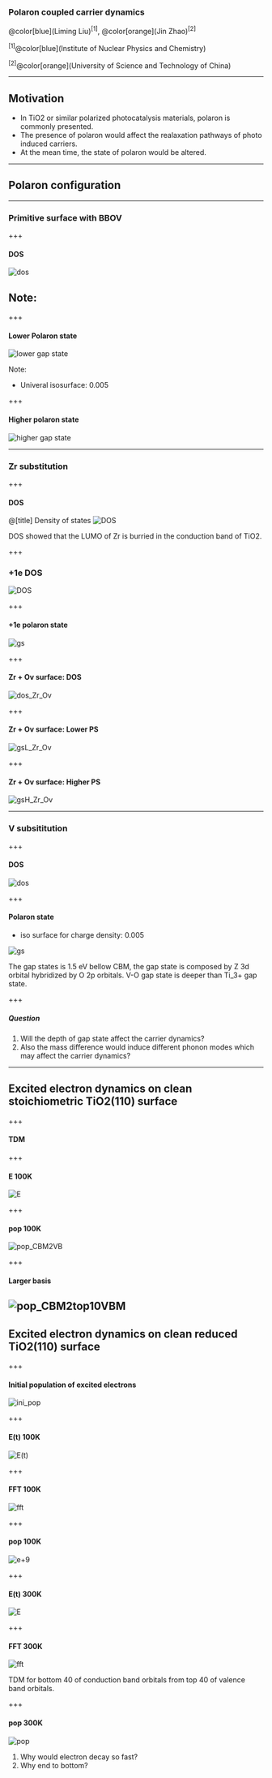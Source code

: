 ### Polaron coupled carrier dynamics

@color[blue](Liming Liu)<sup>[1]</sup>,
@color[orange](Jin Zhao)<sup>[2]</sup>

<sup>[1]</sup>@color[blue](Institute of Nuclear Physics and Chemistry)

<sup>[2]</sup>@color[orange](University of Science and Technology of China)

---
## Motivation
- In TiO2 or similar polarized photocatalysis materials, polaron is commonly presented.
- The presence of polaron would affect the realaxation pathways of photo induced carriers.
- At the mean time, the state of polaron would be altered.

---
## Polaron configuration

---
### Primitive surface with BBOV

+++
#### DOS
![dos](http://wx1.sinaimg.cn/mw690/006VaKrygy1fxx3lxey8gj31400u0gqn.jpg)

Note:
- 

+++
#### Lower Polaron state
![lower gap state](http://wx3.sinaimg.cn/mw690/006VaKrygy1fxy5l3pkyhj31jd0u0ac2.jpg)

Note:
- Univeral isosurface: 0.005

+++
#### Higher polaron state
![higher gap state](http://wx1.sinaimg.cn/mw690/006VaKrygy1fxx3lw8b16j30ue0ns75b.jpg)


---
### Zr substitution

+++
#### DOS
@[title] Density of states
![DOS](http://wx2.sinaimg.cn/mw690/006VaKrygy1fxus7yhh04j31400u0794.jpg)

DOS showed that the LUMO of Zr is burried in the conduction band of TiO2.

+++
### +1e DOS
![DOS](http://wx2.sinaimg.cn/mw690/006VaKrygy1fxvmr5m9mpj31400u0797.jpg)

+++
#### +1e polaron state
![gs](http://wx1.sinaimg.cn/mw690/006VaKrygy1fxvmzk0ej6j30x50nr7aj.jpg)

+++
#### Zr + Ov surface: DOS
![dos_Zr_Ov](http://wx3.sinaimg.cn/mw690/006VaKrygy1fxvw8ybb3qj31400u078s.jpg)

+++
#### Zr + Ov surface: Lower PS
![gsL_Zr_Ov](http://wx4.sinaimg.cn/mw690/006VaKrygy1fxvw901espj31jd0u0n09.jpg)

+++
#### Zr + Ov surface: Higher PS
![gsH_Zr_Ov](http://wx2.sinaimg.cn/mw690/006VaKrygy1fxvw8z6vwrj31jd0u0gp4.jpg)


---
### V subsititution

+++
#### DOS
![dos](http://wx2.sinaimg.cn/mw690/006VaKrygy1fxw7r7ilm2j31400u07au.jpg)

+++
#### Polaron state
- iso surface for charge density: 0.005

![gs](http://wx1.sinaimg.cn/mw690/006VaKrygy1fxw7r806slj31kw0srabo.jpg)

The gap states is 1.5 eV bellow CBM, the gap state is composed by Z 3d orbital hybridized by O 2p orbitals. V-O gap state is deeper than Ti_3+ gap state. 

+++
##### Question
1. Will the depth of gap state affect the carrier dynamics?
2. Also the mass difference would induce different phonon modes which may affect the carrier dynamics?


---
## Excited electron dynamics on clean stoichiometric TiO2(110) surface

+++
#### TDM


+++
#### E 100K
![E](http://wx4.sinaimg.cn/mw690/006VaKrygy1fz8j7d0mzaj31400u0dul.jpg)

+++
#### pop 100K
![pop_CBM2VB](http://wx2.sinaimg.cn/mw690/006VaKrygy1fzgrybtb3sj31400u0ace.jpg)

+++
#### Larger basis
![pop_CBM2top10VBM](http://wx4.sinaimg.cn/mw690/006VaKrygy1fzgry449ytj31400u0wgp.jpg)
---
## Excited electron dynamics on clean reduced TiO2(110) surface

+++
#### Initial population of excited electrons
![ini_pop](http://wx3.sinaimg.cn/mw690/006VaKrygy1fyy1taneexj30hs0dc74h.jpg)

+++
#### E(t) 100K
![E(t)](http://wx3.sinaimg.cn/mw690/006VaKrygy1fy56furirpj31400u0wow.jpg)

+++
#### FFT 100K
![fft](http://wx4.sinaimg.cn/mw690/006VaKryly1fz5xqs67yij31400u0grn.jpg)

+++
#### pop 100K
![e+9](http://wx3.sinaimg.cn/mw690/006VaKrygy1fydbrshs9qj31400u00vm.jpg)


+++
#### E(t) 300K
![E](http://wx1.sinaimg.cn/mw690/006VaKryly1fz5y1xjbb3j31400u0dvt.jpg)

+++
#### FFT 300K
![fft](http://wx3.sinaimg.cn/mw690/006VaKryly1fz5xqycktdj31400u00z4.jpg)


TDM for bottom 40 of conduction band orbitals from top 40 of valence band orbitals.


+++
#### pop 300K
![pop](http://wx3.sinaimg.cn/mw690/006VaKryly1fz5y2gekbdj31400u0q5u.jpg)

1. Why would electron decay so fast?
2. Why end to bottom?
